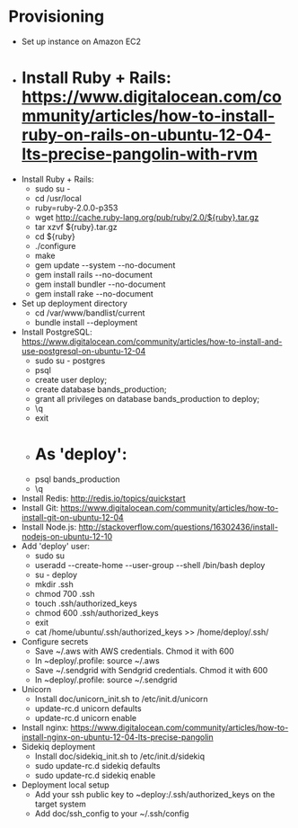 # Provisioning

* Set up instance on Amazon EC2
* # Install Ruby + Rails: https://www.digitalocean.com/community/articles/how-to-install-ruby-on-rails-on-ubuntu-12-04-lts-precise-pangolin-with-rvm
* Install Ruby + Rails:
  * sudo su -
  * cd /usr/local
  * ruby=ruby-2.0.0-p353
  * wget http://cache.ruby-lang.org/pub/ruby/2.0/${ruby}.tar.gz
  * tar xzvf ${ruby}.tar.gz
  * cd ${ruby}
  * ./configure
  * make
  * gem update --system --no-document
  * gem install rails --no-document
  * gem install bundler --no-document
  * gem install rake --no-document
* Set up deployment directory
  * cd /var/www/bandlist/current
  * bundle install --deployment
* Install PostgreSQL: https://www.digitalocean.com/community/articles/how-to-install-and-use-postgresql-on-ubuntu-12-04
  * sudo su - postgres
  * psql
  * create user deploy;
  * create database bands_production;
  * grant all privileges on database bands_production to deploy;
  * \q
  * exit
  * # As 'deploy':
  * psql bands_production
  * \q
* Install Redis: http://redis.io/topics/quickstart
* Install Git: https://www.digitalocean.com/community/articles/how-to-install-git-on-ubuntu-12-04
* Install Node.js: http://stackoverflow.com/questions/16302436/install-nodejs-on-ubuntu-12-10
* Add 'deploy' user:
  * sudo su
  * useradd --create-home --user-group --shell /bin/bash deploy
  * su - deploy
  * mkdir .ssh
  * chmod 700 .ssh
  * touch .ssh/authorized_keys
  * chmod 600 .ssh/authorized_keys
  * exit
  * cat /home/ubuntu/.ssh/authorized_keys >> /home/deploy/.ssh/
* Configure secrets
  * Save ~/.aws with AWS credentials. Chmod it with 600
  * In ~deploy/.profile: source ~/.aws
  * Save ~/.sendgrid with Sendgrid credentials. Chmod it with 600
  * In ~deploy/.profile: source ~/.sendgrid
* Unicorn
  * Install doc/unicorn_init.sh to /etc/init.d/unicorn
  * update-rc.d unicorn defaults
  * update-rc.d unicorn enable
* Install nginx: https://www.digitalocean.com/community/articles/how-to-install-nginx-on-ubuntu-12-04-lts-precise-pangolin
* Sidekiq deployment
  * Install doc/sidekiq_init.sh to /etc/init.d/sidekiq
  * sudo update-rc.d sidekiq defaults
  * sudo update-rc.d sidekiq enable
* Deployment local setup
  * Add your ssh public key to ~deploy:/.ssh/authorized_keys on the target system
  * Add doc/ssh_config to your ~/.ssh/config
